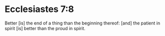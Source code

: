 # Ecclesiastes 7:8

Better [is] the end of a thing than the beginning thereof: [and] the patient in spirit [is] better than the proud in spirit.